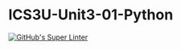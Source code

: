 # ICS3U-Unit3-01-Python

[![GitHub's Super Linter](https://github.com/Michael-Zagon/ICS3U-Unit3-01-Python/workflows/GitHub's%20Super%20Linter/badge.svg)](https://github.com/Michael-Zagon/ICS3U-Unit3-01-Python/actions)
